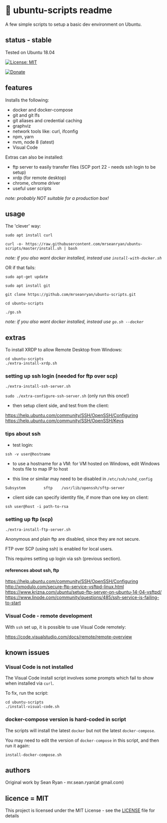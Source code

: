 # :scroll: ubuntu-scripts readme

A few simple scripts to setup a basic dev environment on Ubuntu.

## status - stable

Tested on Ubuntu 18.04

[![License: MIT](https://img.shields.io/badge/License-MIT-yellow.svg)](https://opensource.org/licenses/MIT)

[![Donate](https://img.shields.io/badge/donate-paypal-blue.svg)](https://paypal.me/mrseanryan)

## features

Installs the following:

- docker and docker-compose
- git and git lfs
- git aliases and credential caching
- graphviz
- network tools like: curl, ifconfig
- npm, yarn
- nvm, node 8 (latest)
- Visual Code

Extras can also be installed:

- ftp server to easily transfer files (SCP port 22 - needs ssh login to be setup)
- xrdp (for remote desktop)
- chrome, chrome driver
- useful user scripts

_note: probably NOT suitable for a production box!_

## usage

The 'clever' way:

```
sudo apt install curl

curl -o- https://raw.githubusercontent.com/mrseanryan/ubuntu-scripts/master/install.sh | bash
```

_note: if you also want docker installed, instead use `install-with-docker.sh`_

OR if that fails:

```
sudo apt-get update

sudo apt install git

git clone https://github.com/mrseanryan/ubuntu-scripts.git

cd ubuntu-scripts

./go.sh
```

_note: if you also want docker installed, instead use `go.sh --docker`_

## extras

To install XRDP to allow Remote Desktop from Windows:

```
cd ubuntu-scripts
./extra-install-xrdp.sh
```

### setting up ssh login (needed for ftp over scp)

`./extra-install-ssh-server.sh`

`sudo ./extra-configure-ssh-server.sh` (only run this once!)

- then setup client side, and test from the client:

https://help.ubuntu.com/community/SSH/OpenSSH/Configuring
https://help.ubuntu.com/community/SSH/OpenSSH/Keys

### tips about ssh

- test login:

`ssh -v user@hostname`

- to use a hostname for a VM: for VM hosted on Windows, edit Windows hosts file to map IP to host

- this line or similar may need to be disabled in `/etc/ssh/sshd_config`

`Subsystem        sftp    /usr/lib/openssh/sftp-server`

- client side can specify identity file, if more than one key on client:

`ssh user@host -i path-to-rsa`

### setting up ftp (scp)

`./extra-install-ftp-server.sh`

Anonymous and plain ftp are disabled, since they are not secure.

FTP over SCP (using ssh) is enabled for local users.

This requires setting up login via ssh (previous section).

#### references about ssh, ftp

https://help.ubuntu.com/community/SSH/OpenSSH/Configuring
http://xmodulo.com/secure-ftp-service-vsftpd-linux.html
https://www.krizna.com/ubuntu/setup-ftp-server-on-ubuntu-14-04-vsftpd/
https://www.linode.com/community/questions/485/ssh-service-is-failing-to-start

### Visual Code - remote development

With `ssh` set up, it is possible to use Visual Code remotely:

https://code.visualstudio.com/docs/remote/remote-overview

## known issues

### Visual Code is not installed

The Visual Code install script involves some prompts which fail to show when installed via `curl`.

To fix, run the script:

```
cd ubuntu-scripts
./install-visual-code.sh
```

### docker-compose version is hard-coded in script

The scripts will install the latest `docker` but not the latest `docker-compose`.

You may need to edit the version of `docker-compose` in this script, and then run it again:

`install-docker-compose.sh`

## authors

Original work by Sean Ryan - mr.sean.ryan(at gmail.com)

## licence = MIT

This project is licensed under the MIT License - see the [LICENSE](LICENSE) file for details
